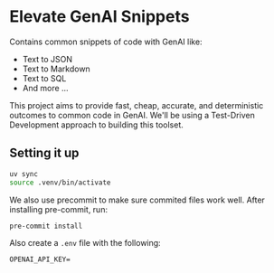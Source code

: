 # Elevate GenAI Snippets
Contains common snippets of code with GenAI like:
- Text to JSON
- Text to Markdown
- Text to SQL
- And more ...
  
This project aims to provide fast, cheap, accurate, and deterministic outcomes to common code in GenAI. 
We'll be using a Test-Driven Development approach to building this toolset.

## Setting it up

```bash
uv sync
source .venv/bin/activate
```

We also use precommit to make sure commited files work well. After installing pre-commit, run:
```bash
pre-commit install
```

Also create a `.env` file with the following:
```
OPENAI_API_KEY=
```
